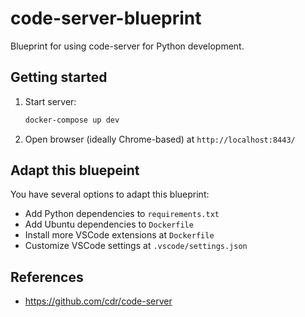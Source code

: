 # code-server-blueprint

Blueprint for using code-server for Python development.

## Getting started

1. Start server: 

    ```bash
    docker-compose up dev
    ```

2. Open browser (ideally Chrome-based) at ```http://localhost:8443/```

## Adapt this bluepeint

You have several options to adapt this blueprint:

* Add Python dependencies to `requirements.txt`
* Add Ubuntu dependencies to `Dockerfile`
* Install more VSCode extensions at `Dockerfile`
* Customize VSCode settings at `.vscode/settings.json`

## References

* https://github.com/cdr/code-server

